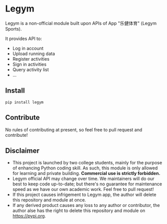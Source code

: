 # Legym

Legym is a non-official module built upon APIs of App "乐健体育" (Legym Sports).

It provides API to:

- Log in account
- Upload running data
- Register activities
- Sign in activities
- Query activity list
- ...

## Install

    pip install legym

## Contribute

No rules of contributing at present, so feel free to pull request and contribute!

## Disclaimer

- This project is launched by two college students, mainly for the purpose of enhancing Python coding skill. As such, this module is only allowed for learning and private building. **Commercial use is strictly forbidden.**
- Legym official API may change over time. We maintainers will do our best to keep code up-to-date; but there's no guarantee for maintenance speed as we have our own academic work. Feel free to pull request!
- If this project causes infrigement to Legym app, the author will delete this repository and module at once.
- If any derived product causes any loss to any author or contributor, the author alse has the right to delete this repository and module on https://pypi.org.
